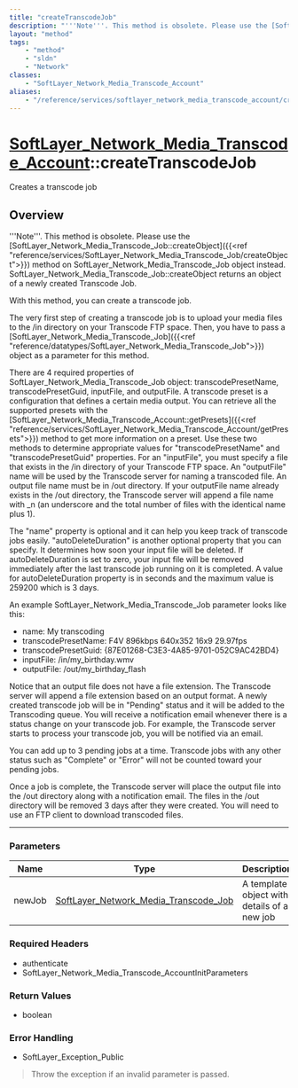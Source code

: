 ```yaml
---
title: "createTranscodeJob"
description: "'''Note'''. This method is obsolete. Please use the [SoftLayer_Network_Media_Transcode_Job::createObject]({{<ref 'refere... "
layout: "method"
tags:
    - "method"
    - "sldn"
    - "Network"
classes:
    - "SoftLayer_Network_Media_Transcode_Account"
aliases:
    - "/reference/services/softlayer_network_media_transcode_account/createTranscodeJob"
---
```

# [SoftLayer_Network_Media_Transcode_Account](/reference/services/SoftLayer_Network_Media_Transcode_Account)::createTranscodeJob

Creates a transcode job


## Overview 
'''Note'''. This method is obsolete. Please use the [SoftLayer_Network_Media_Transcode_Job::createObject]({{<ref "reference/services/SoftLayer_Network_Media_Transcode_Job/createObject">}}) method on SoftLayer_Network_Media_Transcode_Job object instead. SoftLayer_Network_Media_Transcode_Job::createObject returns an object of a newly created Transcode Job. 

With this method, you can create a transcode job. 

The very first step of creating a transcode job is to upload your media files to the /in directory on your Transcode FTP space. Then, you have to pass a [SoftLayer_Network_Media_Transcode_Job]({{<ref "reference/datatypes/SoftLayer_Network_Media_Transcode_Job">}}) object as a parameter for this method. 

There are 4 required properties of SoftLayer_Network_Media_Transcode_Job object: transcodePresetName, transcodePresetGuid, inputFile, and outputFile. A transcode preset is a configuration that defines a certain media output.  You can retrieve all the supported presets with the [SoftLayer_Network_Media_Transcode_Account::getPresets]({{<ref "reference/services/SoftLayer_Network_Media_Transcode_Account/getPresets">}}) method to get more information on a preset. Use these two methods to determine appropriate values for "transcodePresetName" and "transcodePresetGuid" properties. For an "inputFile", you must specify a file that exists in the /in directory of your Transcode FTP space. An "outputFile" name will be used by the Transcode server for naming a transcoded file.  An output file name must be in /out directory. If your outputFile name already exists in the /out directory, the Transcode server will append a file name with _n (an underscore and the total number of files with the identical name plus 1). 

The "name" property is optional and it can help you keep track of transcode jobs easily. "autoDeleteDuration" is another optional property that you can specify.  It determines how soon your input file will be deleted. If autoDeleteDuration is set to zero, your input file will be removed immediately after the last transcode job running on it is completed. A value for autoDeleteDuration property is in seconds and the maximum value is 259200 which is 3 days. 

An example SoftLayer_Network_Media_Transcode_Job parameter looks like this: 


* name: My transcoding
* transcodePresetName: F4V 896kbps 640x352 16x9 29.97fps
* transcodePresetGuid: {87E01268-C3E3-4A85-9701-052C9AC42BD4}
* inputFile: /in/my_birthday.wmv
* outputFile: /out/my_birthday_flash


Notice that an output file does not have a file extension.  The Transcode server will append a file extension based on an output format. A newly created transcode job will be in "Pending" status and it will be added to the Transcoding queue. You will receive a notification email whenever there is a status change on your transcode job.  For example, the Transcode server starts to process your transcode job, you will be notified via an email. 

You can add up to 3 pending jobs at a time. Transcode jobs with any other status such as "Complete" or "Error" will not be counted toward your pending jobs. 

Once a job is complete, the Transcode server will place the output file into the /out directory along with a notification email. The files in the /out directory will be removed 3 days after they were created.  You will need to use an FTP client to download transcoded files. 



-----

### Parameters 
|Name | Type | Description |
| --- | --- | --- |
|newJob| <a href='/reference/datatypes/SoftLayer_Network_Media_Transcode_Job'>SoftLayer_Network_Media_Transcode_Job </a>| A template object with details of a new job|


### Required Headers
* authenticate
* SoftLayer_Network_Media_Transcode_AccountInitParameters


### Return Values
* boolean



### Error Handling

* SoftLayer_Exception_Public 

> Throw the exception if an invalid parameter is passed. 



